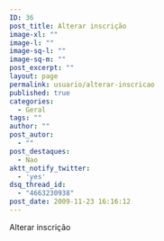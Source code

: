 ```yaml
---
ID: 36
post_title: Alterar inscrição
image-xl: ""
image-l: ""
image-sq-l: ""
image-sq-m: ""
post_excerpt: ""
layout: page
permalink: usuario/alterar-inscricao
published: true
categories:
  - Geral
tags: ""
author: ""
post_autor:
  - ""
post_destaques:
  - Nao
aktt_notify_twitter:
  - 'yes'
dsq_thread_id:
  - "4663230938"
post_date: 2009-11-23 16:16:12
---
```

Alterar inscrição